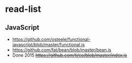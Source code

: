 # read-list

## JavaScript

- https://github.com/osteele/functional-javascript/blob/master/functional.js
- https://github.com/fat/bean/blob/master/bean.js
- Done 2015 ~~https://github.com/tj/co/blob/master/index.js~~
